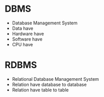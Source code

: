 # DBMS
- Database Management System
- Data have
- Hardware have
- Software have
- CPU have
# RDBMS
- Relational Database Management System
- Relation have database to database
- Relation have table to table
